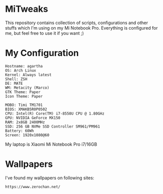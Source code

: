 # MiTweaks
This repository contains collection of scripts, configurations and other stuffs which I'm using on my Mi Notebook Pro.
Everything is configured for me, but feel free to use it if you want ;)

# My Configuration
```
Hostname: agartha
OS: Arch Linux
Kernel: Always latest
Shell: ZSH
DE: MATE
WM: Metacity (Marco)
GTK Theme: Paper
Icon Theme: Paper

MOBO: Timi TM1701
BIOS: XMAKB5R0P0502
CPU: Intel(R) Core(TM) i7-8550U CPU @ 1.80GHz
GPU: NVIDIA GeForce MX150
RAM: 2x8GB 2400MHz 
SSD: 256 GB NVMe SSD Controller SM961/PM961
Battery: 60Wh
Screen: 1920x1080@60
```
My laptop is Xiaomi Mi Notebook Pro i7/16GB

# Wallpapers
I've found my wallpapers on following sites:
```
https://www.zerochan.net/
```
